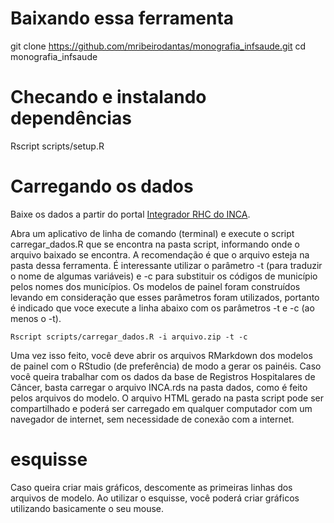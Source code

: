 # Baixando essa ferramenta

git clone https://github.com/mribeirodantas/monografia_infsaude.git
cd monografia_infsaude

# Checando e instalando dependências
Rscript scripts/setup.R

# Carregando os dados
Baixe os dados a partir do portal [Integrador RHC do INCA](https://irhc.inca.gov.br/RHCNet/visualizaTabNetExterno.action).

Abra um aplicativo de linha de comando (terminal) e execute o script carregar_dados.R que se encontra na pasta script, informando onde o arquivo baixado se encontra. A recomendação é que o arquivo esteja na pasta dessa ferramenta.
É interessante utilizar o parâmetro -t (para traduzir o nome de algumas variáveis) e -c para substituir os códigos de município pelos nomes dos municípios. Os modelos de painel foram construídos levando em consideração que esses
parâmetros foram utilizados, portanto é indicado que voce execute a linha abaixo com os parâmetros -t e -c (ao menos o -t).

```
Rscript scripts/carregar_dados.R -i arquivo.zip -t -c
```

Uma vez isso feito, você deve abrir os arquivos RMarkdown dos modelos de painel com o RStudio (de preferência) de modo a gerar os painéis. Caso você queira trabalhar com os dados da base de Registros Hospitalares de Câncer, basta
carregar o arquivo INCA.rds na pasta dados, como é feito pelos arquivos do modelo. O arquivo HTML gerado na pasta script pode ser compartilhado e poderá ser carregado em qualquer computador com um navegador de internet, sem
necessidade de conexão com a internet.

# esquisse
Caso queira criar mais gráficos, descomente as primeiras linhas dos arquivos de modelo. Ao utilizar o esquisse, você poderá criar gráficos utilizando basicamente o seu mouse.
